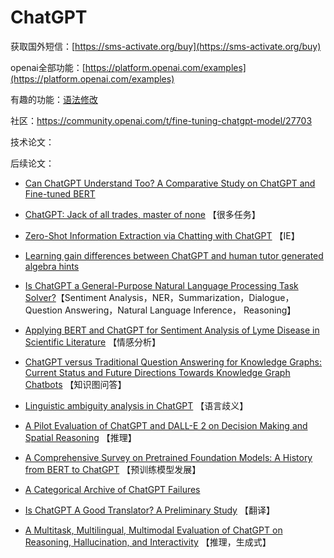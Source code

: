 # ChatGPT

获取国外短信：[https://sms-activate.org/buy](https://sms-activate.org/buy)

openai全部功能：[https://platform.openai.com/examples](https://platform.openai.com/examples)

有趣的功能：[语法修改](https://platform.openai.com/playground/p/default-grammar?model=text-davinci-003)

社区：https://community.openai.com/t/fine-tuning-chatgpt-model/27703

技术论文：

后续论文：
- [Can ChatGPT Understand Too? A Comparative Study on ChatGPT and Fine-tuned BERT](https://arxiv.org/abs/2302.10198)

- [ChatGPT: Jack of all trades, master of none](https://arxiv.org/pdf/2302.10724.pdf) 【很多任务】

- [Zero-Shot Information Extraction via Chatting with ChatGPT](https://arxiv.org/abs/2302.10205) 【IE】

- [Learning gain differences between ChatGPT and human tutor generated algebra hints](https://arxiv.org/abs/2302.06871)

- [Is ChatGPT a General-Purpose Natural Language Processing Task Solver?](https://arxiv.org/abs/2302.06476)【Sentiment Analysis，NER，Summarization，Dialogue，Question Answering，Natural Language Inference， Reasoning】

- [Applying BERT and ChatGPT for Sentiment Analysis of Lyme Disease in Scientific Literature](https://arxiv.org/abs/2302.06474) 【情感分析】

- [ChatGPT versus Traditional Question Answering for Knowledge Graphs: Current Status and Future Directions Towards Knowledge Graph Chatbots](https://arxiv.org/pdf/2302.06466.pdf) 【知识图问答】

- [Linguistic ambiguity analysis in ChatGPT](https://arxiv.org/pdf/2302.06426.pdf) 【语言歧义】

- [A Pilot Evaluation of ChatGPT and DALL-E 2 on Decision Making and Spatial Reasoning](https://arxiv.org/abs/2302.09068) 【推理】

- [A Comprehensive Survey on Pretrained Foundation Models: A History from BERT to ChatGPT](https://arxiv.org/pdf/2302.09419.pdf) 【预训练模型发展】

- [A Categorical Archive of ChatGPT Failures](https://arxiv.org/pdf/2302.03494.pdf)

- [Is ChatGPT A Good Translator? A Preliminary Study](https://arxiv.org/pdf/2301.08745.pdf) 【翻译】

- [A Multitask, Multilingual, Multimodal Evaluation of ChatGPT on Reasoning, Hallucination, and Interactivity](https://arxiv.org/pdf/2302.04023.pdf) 【推理，生成式】














